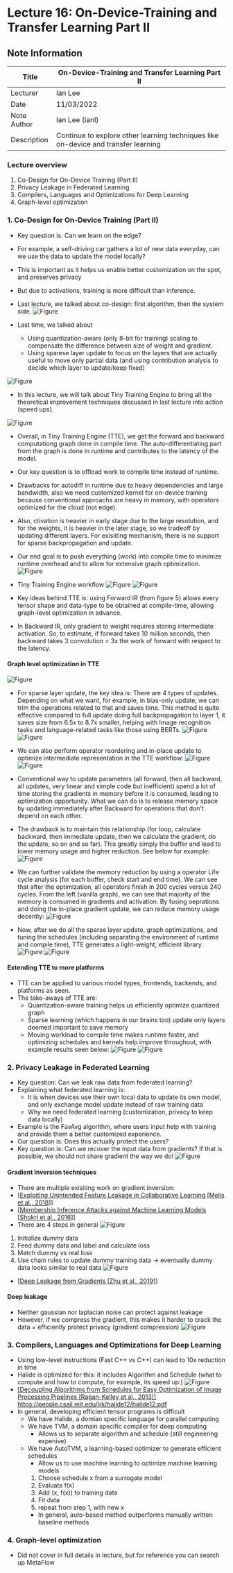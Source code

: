 # Lecture 16: On-Device-Training and Transfer Learning Part II

## Note Information

| Title       | On-Device-Training and Transfer Learning Part II                                               |
| ----------- | ------------------------------------------------------------------------------------------------------ |
| Lecturer    | Ian Lee                                                                                               |
| Date        | 11/03/2022                                                                                             |
| Note Author | Ian Lee (ianl)                                                                                         |
| Description | Continue to explore other learning techniques like on-device and transfer learning                     |

### Lecture overview
1. Co-Design for On-Device Training (Part II)
2. Privacy Leakage in Federated Learning
3. Compilers, Languages and Optimizations for Deep Learning
4. Graph-level optimization

### 1. Co-Design for On-Device Training (Part II)
* Key question is: Can we learn on the edge?
* For example,  a self-driving car gathers a lot of new data everyday, can we use the data to update the model locally?
* This is important as it helps us enable better customization on the spot, and preserves privacy
* But due to activations, training is more difficult than inference.
* Last lecture, we talked about co-design: first algorithm, then the system side.
![Figure](figures/lecture-16/ianl/1.png)

* Last time, we talked about
    * Using quantization-aware (only 8-bit for training) scaling to compensate the difference between size of weight and gradient.
    * Using sparese layer update to focus on the layers that are actually useful to move only partial data (and using contribution analysis to decide which layer to update/keep fixed)

![Figure](figures/lecture-16/ianl/2.png)

* In this lecture, we will talk about Tiny Training Engine to bring all the theoretical improvement techniques discussed in last lecture into action (speed ups).

![Figure](figures/lecture-16/ianl/3.png)
* Overall, in Tiny Training Engine (TTE), we get the forward and backward computationg graph done in compile time. The auto-differentiating part from the graph is done in runtime and contributes to the latency of the model.
* Our key question is to offload work to compile time instead of runtime.
* Drawbacks for autodiff in runtime due to heavy dependencies and large bandwidth, also we need customized kernel for on-device training because conventional approachs are heavy in memory, with operators optimized for the cloud (not edge).
* Also, ctivation is heavier in early stage due to the large resolution, and for the weights, it is heavier in the later stage, so we tradeoff by updating different layers. For exisiiting mechanism, there is no support for sparse backpropagation and update.
* Our end goal is to push everything (work) into compile time to minimize runtime overhead and to allow for extensive graph optimization.
![Figure](figures/lecture-16/ianl/4.png)

* Tiny Training Engine workflow
![Figure](figures/lecture-16/ianl/5.png)
![Figure](figures/lecture-16/ianl/6.png)
* Key ideas behind TTE is: using Forward IR (from figure 5) allows every tensor shape and data-type to be obtained at compile-time, allowing graph-level optimization in advance.
* In Backward IR, only gradient to weight requires storing intermediate activation. So, to estimate, if forward takes 10 million seconds, then backward takes 3 convolution = 3x the work of forward with respect to the latency.

####  Graph level optimization in TTE
![Figure](figures/lecture-16/ianl/7.png)
* For sparse layer update, the key idea is: There are 4 types of updates. Depending on what we want, for example, in bias-only update, we can trim the operations related to that and saves time. This method is quite effective compared to full update doing full backpropagation to layer 1, it saves size from 6.5x to 8.7x smaller, helping with Image recognition tasks and language-related tasks like those using BERTs.
![Figure](figures/lecture-16/ianl/8.png)
![Figure](figures/lecture-16/ianl/9.png)

* We can also perform operator reordering and in-place update to optimize intermediate representation in the TTE workflow:
![Figure](figures/lecture-16/ianl/10.png)
![Figure](figures/lecture-16/ianl/11.png)
* Conventional way to update parameters (all forward, then all backward, all updates, very linear and simple code but inefficient) spend a lot of time storing the gradients in memory before it is consumed, leading to optimization opportunity. What we can do is to release memory space by updating immediately after Backward for operations that don't depend on each other. 
* The drawback is to maintain this relationship (for loop, calculate backward, then immediate update, then we calculate the gradient, do the update, so on and so far). This greatly simply the buffer and lead to lower memory usage and higher reduction. See below for example:
![Figure](figures/lecture-16/ianl/12.png)

* We can further validate the memory reduction by using a operator Life cycle analysis (for each buffer, check start and end time). We can see that after the optimization, all operators finish in 200 cycles versus 240 cycles. From the left (vanilla graph), we can see that majority of the memory is consumed in gradients and activation. By fusing oeprations and doing the in-place gradient update, we can reduce memory usage decently:
![Figure](figures/lecture-16/ianl/13.png)

* Now, after we do all the sparse layer update, graph optimizations, and tuning the schedules (including separating the environment of runtime and compile time), TTE generates a light-weight, efficient library.
![Figure](figures/lecture-16/ianl/14.png)
![Figure](figures/lecture-16/ianl/15.png)

#### Extending TTE to more platforms
* TTE can be applied to various model types, frontends, backends, and platforms as seen.
* The take-aways of TTE are:
    * Quantization-aware training helps us efficiently optimize quantized graph
    * Sparse learning (which happens in our brains too) update only layers deemed important to save memory
    * Moving workload to compile time makes runtime faster, and optimizing schedules and kernels help improve throughout, with example results seen below:
![Figure](figures/lecture-16/ianl/16.png)
![Figure](figures/lecture-16/ianl/17.png)

### 2. Privacy Leakage in Federated Learning
* Key question: Can we leak raw data from federated learning?
* Explaining what federated learning is: 
    * It is when devices use their own local data to update its own model, and only exchange model update instead of raw training data
    * Why we need federated learning (customization, privacy to keep data locally)
* Example is the FavAvg algorithm, where users input help with training and provide them a better customized experience.
* Our question is: Does this actually protect the users?
* Key question is: Can we recover the input data from gradients? If that is possible, we should not share gradient the way we do!
![Figure](figures/lecture-16/ianl/18.png)

#### Gradient Inversion techniques
* There are multiple exisiting work on gradient inversion:
* [[Exploiting Unintended Feature Leakage in Collaborative Learning [Melis et al., 2018]]](https://arxiv.org/abs/1805.04049)
* [[Membership Inference Attacks against Machine Learning Models [Shokri et al., 2016]]](https://arxiv.org/abs/1610.05820)
* There are 4 steps in general
![Figure](figures/lecture-16/ianl/19.png)
1. Initialize dummy data
2. Feed dummy data and label and calculate loss
3. Match dummy vs real loss
4. Use chain rules to update dummy training data -> eventually dummy data looks similar to real data
![Figure](figures/lecture-16/ianl/19.png)
* [[Deep Leakage from Gradients [Zhu et al., 2019]]](https://arxiv.org/abs/1610.05820)

#### Deep leakage
* Neither gaussian nor laplacian noise can protect against leakage
* However, if we compress the gradient, this makes it harder to crack the data = efficiently protect privacy (gradient compression)
![Figure](figures/lecture-16/ianl/20.png)

### 3. Compilers, Languages and Optimizations for Deep Learning
* Using low-level instructions (Fast C++ vs C++) can lead to 10x reduction in time
* Halide is optimized for this: it includes Algorithm and Schedule (what to compute and how to compute, for example, its speed up:)
![Figure](figures/lecture-16/ianl/21.png)
* [[Decoupling Algorithms from Schedules for Easy Optimization of Image Processing Pipelines [Ragan-Kelley et al., 2013]]](https://arxiv.org/abs/1610.05820)
https://people.csail.mit.edu/jrk/halide12/halide12.pdf
* In general, developing efficient tensor programs is difficult
    * We have Halide, a domian specific language for parallel computing
    * We have TVM, a domain specific compiler for deep computing
        * Allows us to separate algorithm and schedule (still engineering expenive)
    * We have AutoTVM, a learning-based optimizer to generate efficient schedules
        * Allow us to use machine learning to optimize machine learning models
        1. Choose schedule x from a surrogate model
        2. Evaluate f(x)
        3. Add (x, f(x)) to training data
        4. Fit data
        5. repeat from step 1, with new x
        * In general, auto-based method outperforms manually written baseline methods

### 4. Graph-level optimization
* Did not cover in full details in lecture, but for reference you can search up MetaFlow 